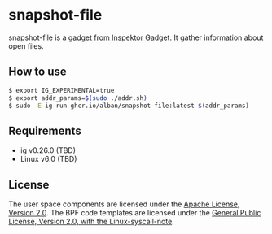 # snapshot-file

snapshot-file is a [gadget from Inspektor
Gadget](https://inspektor-gadget.io/). It gather information about open files.

## How to use

```bash
$ export IG_EXPERIMENTAL=true
$ export addr_params=$(sudo ./addr.sh)
$ sudo -E ig run ghcr.io/alban/snapshot-file:latest $(addr_params)
```

## Requirements

- ig v0.26.0 (TBD)
- Linux v6.0 (TBD)

## License

The user space components are licensed under the [Apache License, Version
2.0](LICENSE). The BPF code templates are licensed under the [General Public
License, Version 2.0, with the Linux-syscall-note](LICENSE-bpf.txt).
